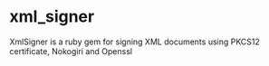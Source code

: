 # xml_signer
XmlSigner is a ruby gem for signing XML documents using PKCS12 certificate, Nokogiri and Openssl
